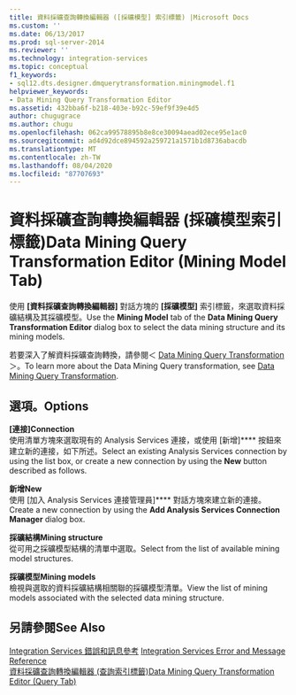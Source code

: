 ```yaml
---
title: 資料採礦查詢轉換編輯器 ([採礦模型] 索引標籤) |Microsoft Docs
ms.custom: ''
ms.date: 06/13/2017
ms.prod: sql-server-2014
ms.reviewer: ''
ms.technology: integration-services
ms.topic: conceptual
f1_keywords:
- sql12.dts.designer.dmquerytransformation.miningmodel.f1
helpviewer_keywords:
- Data Mining Query Transformation Editor
ms.assetid: 432bba6f-b218-403e-b92c-59ef9f39e4d5
author: chugugrace
ms.author: chugu
ms.openlocfilehash: 062ca99578895b8e8ce30094aead02ece95e1ac0
ms.sourcegitcommit: ad4d92dce894592a259721a1571b1d8736abacdb
ms.translationtype: MT
ms.contentlocale: zh-TW
ms.lasthandoff: 08/04/2020
ms.locfileid: "87707693"
---
```

# <a name="data-mining-query-transformation-editor-mining-model-tab"></a><span data-ttu-id="1d81b-102">資料採礦查詢轉換編輯器 (採礦模型索引標籤)</span><span class="sxs-lookup"><span data-stu-id="1d81b-102">Data Mining Query Transformation Editor (Mining Model Tab)</span></span>
  <span data-ttu-id="1d81b-103">使用 **[資料採礦查詢轉換編輯器]** 對話方塊的 **[採礦模型]** 索引標籤，來選取資料採礦結構及其採礦模型。</span><span class="sxs-lookup"><span data-stu-id="1d81b-103">Use the **Mining Model** tab of the **Data Mining Query Transformation Editor** dialog box to select the data mining structure and its mining models.</span></span>  
  
 <span data-ttu-id="1d81b-104">若要深入了解資料採礦查詢轉換，請參閱＜ [Data Mining Query Transformation](data-flow/transformations/data-mining-query-transformation.md)＞。</span><span class="sxs-lookup"><span data-stu-id="1d81b-104">To learn more about the Data Mining Query transformation, see [Data Mining Query Transformation](data-flow/transformations/data-mining-query-transformation.md).</span></span>  
  
## <a name="options"></a><span data-ttu-id="1d81b-105">選項。</span><span class="sxs-lookup"><span data-stu-id="1d81b-105">Options</span></span>  
 <span data-ttu-id="1d81b-106">**[連接]**</span><span class="sxs-lookup"><span data-stu-id="1d81b-106">**Connection**</span></span>  
 <span data-ttu-id="1d81b-107">使用清單方塊來選取現有的 Analysis Services 連接，或使用 [新增]\*\*\*\* 按鈕來建立新的連接，如下所述。</span><span class="sxs-lookup"><span data-stu-id="1d81b-107">Select an existing Analysis Services connection by using the list box, or create a new connection by using the **New** button described as follows.</span></span>  
  
 <span data-ttu-id="1d81b-108">**新增**</span><span class="sxs-lookup"><span data-stu-id="1d81b-108">**New**</span></span>  
 <span data-ttu-id="1d81b-109">使用 [加入 Analysis Services 連接管理員]\*\*\*\* 對話方塊來建立新的連接。</span><span class="sxs-lookup"><span data-stu-id="1d81b-109">Create a new connection by using the **Add Analysis Services Connection Manager** dialog box.</span></span>  
  
 <span data-ttu-id="1d81b-110">**採礦結構**</span><span class="sxs-lookup"><span data-stu-id="1d81b-110">**Mining structure**</span></span>  
 <span data-ttu-id="1d81b-111">從可用之採礦模型結構的清單中選取。</span><span class="sxs-lookup"><span data-stu-id="1d81b-111">Select from the list of available mining model structures.</span></span>  
  
 <span data-ttu-id="1d81b-112">**採礦模型**</span><span class="sxs-lookup"><span data-stu-id="1d81b-112">**Mining models**</span></span>  
 <span data-ttu-id="1d81b-113">檢視與選取的資料採礦結構相關聯的採礦模型清單。</span><span class="sxs-lookup"><span data-stu-id="1d81b-113">View the list of mining models associated with the selected data mining structure.</span></span>  
  
## <a name="see-also"></a><span data-ttu-id="1d81b-114">另請參閱</span><span class="sxs-lookup"><span data-stu-id="1d81b-114">See Also</span></span>  
 <span data-ttu-id="1d81b-115">[Integration Services 錯誤和訊息參考](../../2014/integration-services/integration-services-error-and-message-reference.md) </span><span class="sxs-lookup"><span data-stu-id="1d81b-115">[Integration Services Error and Message Reference](../../2014/integration-services/integration-services-error-and-message-reference.md) </span></span>  
 [<span data-ttu-id="1d81b-116">資料採礦查詢轉換編輯器 &#40;查詢索引標籤&#41;</span><span class="sxs-lookup"><span data-stu-id="1d81b-116">Data Mining Query Transformation Editor &#40;Query Tab&#41;</span></span>](../../2014/integration-services/data-mining-query-transformation-editor-query-tab.md)  
  
  
